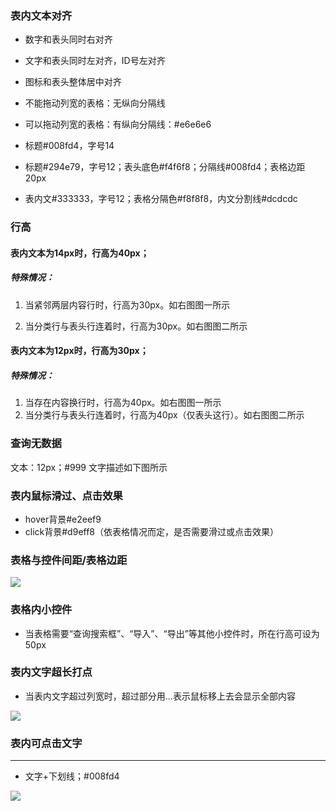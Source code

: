 ###  表内文本对齐

- 数字和表头同时右对齐</br>
- 文字和表头同时左对齐，ID号左对齐</br>
- 图标和表头整体居中对齐</br>
- 不能拖动列宽的表格：无纵向分隔线</br>
- 可以拖动列宽的表格：有纵向分隔线：#e6e6e6</br>


- 标题#008fd4，字号14 
- 标题#294e79，字号12；表头底色#f4f6f8；分隔线#008fd4；表格边距20px 
- 表内文#333333，字号12；表格分隔色#f8f8f8，内文分割线#dcdcdc

###  行高

####  表内文本为14px时，行高为40px； 

#####  特殊情况： 

1. 当紧邻两层内容行时，行高为30px。如右图图一所示 

1. 当分类行与表头行连着时，行高为30px。如右图图二所示 

#### 表内文本为12px时，行高为30px； 

#####  特殊情况：

1. 当存在内容换行时，行高为40px。如右图图一所示 
1. 当分类行与表头行连着时，行高为40px（仅表头这行）。如右图图二所示

###  查询无数据

文本：12px；#999 文字描述如下图所示


###  表内鼠标滑过、点击效果

- hover背景#e2eef9 
- click背景#d9eff8（依表格情况而定，是否需要滑过或点击效果）


### 表格与控件间距/表格边距

![](E:\table3.png)

### 表格内小控件

- 当表格需要“查询搜索框”、“导入”、“导出”等其他小控件时，所在行高可设为50px

### 表内文字超长打点

- 当表内文字超过列宽时，超过部分用…表示鼠标移上去会显示全部内容

![](E:\1491444305138.png)

### 表内可点击文字

----------


- 文字+下划线；#008fd4

![](E:\1491444342584.jpg)